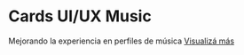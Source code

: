 # Cards UI/UX Music
  Mejorando la experiencia en perfiles de música
[Visualizá más](http://codepen.io/yerlinmatu/pen/oYmLvN)
